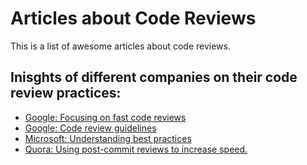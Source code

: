 # Articles about Code Reviews
This is a list of awesome articles about code reviews.


## Inisghts of different companies on their code review practices:
- [Google: Focusing on fast code reviews](https://www.michaelagreiler.com/code-reviews-at-google/)
- [Google: Code review guidelines](https://google.github.io/eng-practices/review/)
- [Microsoft: Understanding best practices](https://www.michaelagreiler.com/code-reviews-at-microsoft-how-to-code-review-at-a-large-software-company/)
- [Quora: Using post-commit reviews to increase speed.](https://www.quora.com/q/quoraengineering/Moving-Fast-With-High-Code-Quality)
